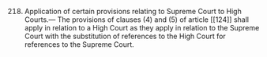 218. Application of certain provisions relating to Supreme Court to High Courts.— The provisions of clauses (4) and (5) of article [[124]]  shall apply in relation to a High Court as they apply in relation to the Supreme Court with the substitution of references to the High Court for references to the Supreme Court.

